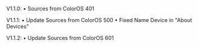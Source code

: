 V1.1.0:
• Sources from ColorOS 401

V1.1.1:
• Update Sources from ColorOS 500
• Fixed Name Device in "About Devices"

V1.1.2:
• Update Sources from ColorOS 601

